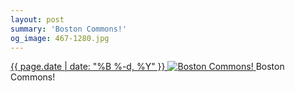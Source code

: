 ```yaml
---
layout: post
summary: 'Boston Commons!'
og_image: 467-1280.jpg
---
```


<p>
 <time>
  <a href="/467">
   {{ page.date | date: "%B %-d, %Y" }}
  </a>
 </time>
 <a href="/467">
  <img alt="Boston Commons!" sizes="(min-width: 700px) 50vw, calc(100vw - 2rem)" src="{{ site.assets_url }}/467-640.jpg" srcset="{{ site.assets_url }}/467-1280.jpg 1280w, {{ site.assets_url }}/467-960.jpg 960w, {{ site.assets_url }}/467-640.jpg 640w, {{ site.assets_url }}/467-320.jpg 320w"/>
 </a>
 <span>
  Boston Commons!
 </span>
</p>
